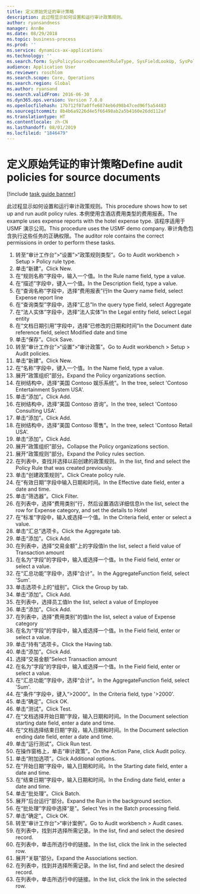 ```yaml
---
title: 定义原始凭证的审计策略
description: 此过程显示如何设置和运行审计政策规则。
author: ryansandness
manager: AnnBe
ms.date: 08/29/2018
ms.topic: business-process
ms.prod: ''
ms.service: dynamics-ax-applications
ms.technology: ''
ms.search.form: SysPolicySourceDocumentRuleType, SysFieldLookUp, SysPolicyListPage, SysPolicy, AuditPolicyRule, SysQueryForm, SysQueryFieldLookUp, AuditPolicyDateSelection, AuditPolicyAdditionalOption, BatchJob, CaseDetail
audience: Application User
ms.reviewer: roschlom
ms.search.scope: Core, Operations
ms.search.region: Global
ms.author: ryansand
ms.search.validFrom: 2016-06-30
ms.dyn365.ops.version: Version 7.0.0
ms.openlocfilehash: 17b712f07a0ffe6874eb6d98b47ced96f5a54483
ms.sourcegitcommit: 8b4b6a9226d4e5f66498ab2a5b4160e26dd112af
ms.translationtype: HT
ms.contentlocale: zh-CN
ms.lasthandoff: 08/01/2019
ms.locfileid: "1846479"
---
```

# <a name="define-audit-policies-for-source-documents"></a><span data-ttu-id="742c9-103">定义原始凭证的审计策略</span><span class="sxs-lookup"><span data-stu-id="742c9-103">Define audit policies for source documents</span></span>

[!include [task guide banner](../../includes/task-guide-banner.md)]

<span data-ttu-id="742c9-104">此过程显示如何设置和运行审计政策规则。</span><span class="sxs-lookup"><span data-stu-id="742c9-104">This procedure shows how to set up and run audit policy rules.</span></span> <span data-ttu-id="742c9-105">本例使用含酒店费用类型的费用报表。</span><span class="sxs-lookup"><span data-stu-id="742c9-105">The example uses expense reports with the hotel expense type.</span></span> <span data-ttu-id="742c9-106">该程序适用于 USMF 演示公司。</span><span class="sxs-lookup"><span data-stu-id="742c9-106">This procedure uses the USMF demo company.</span></span> <span data-ttu-id="742c9-107">审计角色包含执行这些任务的正确权限。</span><span class="sxs-lookup"><span data-stu-id="742c9-107">The auditor role contains the correct permissions in order to perform these tasks.</span></span>

1. <span data-ttu-id="742c9-108">转至“审计工作台”>“设置”>“政策规则类型”。</span><span class="sxs-lookup"><span data-stu-id="742c9-108">Go to Audit workbench > Setup > Policy rule type.</span></span>
2. <span data-ttu-id="742c9-109">单击“新建”。</span><span class="sxs-lookup"><span data-stu-id="742c9-109">Click New.</span></span>
3. <span data-ttu-id="742c9-110">在“规则名称”字段中，输入一个值。</span><span class="sxs-lookup"><span data-stu-id="742c9-110">In the Rule name field, type a value.</span></span>
4. <span data-ttu-id="742c9-111">在“描述”字段中，键入一个值。</span><span class="sxs-lookup"><span data-stu-id="742c9-111">In the Description field, type a value.</span></span>
5. <span data-ttu-id="742c9-112">在“查询名称”字段中，选择“费用报表”行</span><span class="sxs-lookup"><span data-stu-id="742c9-112">In the Query name field, select Expense report line</span></span>
6. <span data-ttu-id="742c9-113">在“查询类型”字段中，选择“汇总”</span><span class="sxs-lookup"><span data-stu-id="742c9-113">In the query type field, select Aggregate</span></span>
7. <span data-ttu-id="742c9-114">在“法人实体”字段中，选择“法人实体”</span><span class="sxs-lookup"><span data-stu-id="742c9-114">In the Legal entity field, select Legal entity</span></span>
8. <span data-ttu-id="742c9-115">在“文档日期引用”字段中，选择“已修改的日期和时间”</span><span class="sxs-lookup"><span data-stu-id="742c9-115">In the Document date reference field, select Modified date and time</span></span>
9. <span data-ttu-id="742c9-116">单击“保存”。</span><span class="sxs-lookup"><span data-stu-id="742c9-116">Click Save.</span></span>
10. <span data-ttu-id="742c9-117">转至“审计工作台”>“设置”>“审计政策”。</span><span class="sxs-lookup"><span data-stu-id="742c9-117">Go to Audit workbench > Setup > Audit policies.</span></span>
11. <span data-ttu-id="742c9-118">单击“新建”。</span><span class="sxs-lookup"><span data-stu-id="742c9-118">Click New.</span></span>
12. <span data-ttu-id="742c9-119">在“名称”字段中，键入一个值。</span><span class="sxs-lookup"><span data-stu-id="742c9-119">In the Name field, type a value.</span></span>
13. <span data-ttu-id="742c9-120">展开“政策组织”部分。</span><span class="sxs-lookup"><span data-stu-id="742c9-120">Expand the Policy organizations section.</span></span>
14. <span data-ttu-id="742c9-121">在树结构中，选择“美国 Contoso 娱乐系统”。</span><span class="sxs-lookup"><span data-stu-id="742c9-121">In the tree, select 'Contoso Entertainment System USA'.</span></span>
15. <span data-ttu-id="742c9-122">单击“添加”。</span><span class="sxs-lookup"><span data-stu-id="742c9-122">Click Add.</span></span>
16. <span data-ttu-id="742c9-123">在树结构中，选择“美国 Contoso 咨询”。</span><span class="sxs-lookup"><span data-stu-id="742c9-123">In the tree, select 'Contoso Consulting USA'.</span></span>
17. <span data-ttu-id="742c9-124">单击“添加”。</span><span class="sxs-lookup"><span data-stu-id="742c9-124">Click Add.</span></span>
18. <span data-ttu-id="742c9-125">在树结构中，选择“美国 Contoso 零售”。</span><span class="sxs-lookup"><span data-stu-id="742c9-125">In the tree, select 'Contoso Retail USA'.</span></span>
19. <span data-ttu-id="742c9-126">单击“添加”。</span><span class="sxs-lookup"><span data-stu-id="742c9-126">Click Add.</span></span>
20. <span data-ttu-id="742c9-127">展开“政策组织”部分。</span><span class="sxs-lookup"><span data-stu-id="742c9-127">Collapse the Policy organizations section.</span></span>
21. <span data-ttu-id="742c9-128">展开“政策规则”部分。</span><span class="sxs-lookup"><span data-stu-id="742c9-128">Expand the Policy rules section.</span></span>
22. <span data-ttu-id="742c9-129">在列表中，查找并选择以前创建的政策规则。</span><span class="sxs-lookup"><span data-stu-id="742c9-129">In the list, find and select the Policy Rule that was created previously.</span></span>
23. <span data-ttu-id="742c9-130">单击“创建政策规则”。</span><span class="sxs-lookup"><span data-stu-id="742c9-130">Click Create policy rule.</span></span>
24. <span data-ttu-id="742c9-131">在“有效日期”字段中输入日期和时间。</span><span class="sxs-lookup"><span data-stu-id="742c9-131">In the Effective date field, enter a date and time.</span></span>
25. <span data-ttu-id="742c9-132">单击“筛选器”。</span><span class="sxs-lookup"><span data-stu-id="742c9-132">Click Filter.</span></span>
26. <span data-ttu-id="742c9-133">在列表中，选择“费用类别”行，然后设置酒店详细信息</span><span class="sxs-lookup"><span data-stu-id="742c9-133">In the list, select the row for Expense category, and set the details to Hotel</span></span>
27. <span data-ttu-id="742c9-134">在“标准”字段中，输入或选择一个值。</span><span class="sxs-lookup"><span data-stu-id="742c9-134">In the Criteria field, enter or select a value.</span></span>
28. <span data-ttu-id="742c9-135">单击“汇总”选项卡。</span><span class="sxs-lookup"><span data-stu-id="742c9-135">Click the Aggregate tab.</span></span>
29. <span data-ttu-id="742c9-136">单击“添加”。</span><span class="sxs-lookup"><span data-stu-id="742c9-136">Click Add.</span></span>
30. <span data-ttu-id="742c9-137">在列表中，选择“交易金额”上的字段值</span><span class="sxs-lookup"><span data-stu-id="742c9-137">In the list, select a field value of Transaction amount</span></span>
31. <span data-ttu-id="742c9-138">在名为“字段”的字段中，输入或选择一个值。</span><span class="sxs-lookup"><span data-stu-id="742c9-138">In the Field field, enter or select a value.</span></span>
32. <span data-ttu-id="742c9-139">在“汇总功能”字段中，选择“合计”。</span><span class="sxs-lookup"><span data-stu-id="742c9-139">In the AggregateFunction field, select 'Sum'.</span></span>
33. <span data-ttu-id="742c9-140">单击选项卡上的“组别”。</span><span class="sxs-lookup"><span data-stu-id="742c9-140">Click the Group by tab.</span></span>
34. <span data-ttu-id="742c9-141">单击“添加”。</span><span class="sxs-lookup"><span data-stu-id="742c9-141">Click Add.</span></span>
35. <span data-ttu-id="742c9-142">在列表中，选择员工值</span><span class="sxs-lookup"><span data-stu-id="742c9-142">In the list, select a value of Employee</span></span> 
36. <span data-ttu-id="742c9-143">单击“添加”。</span><span class="sxs-lookup"><span data-stu-id="742c9-143">Click Add.</span></span>
37. <span data-ttu-id="742c9-144">在列表中，选择“费用类别”的值</span><span class="sxs-lookup"><span data-stu-id="742c9-144">In the list, select a value of Expense category</span></span>
38. <span data-ttu-id="742c9-145">在名为“字段”的字段中，输入或选择一个值。</span><span class="sxs-lookup"><span data-stu-id="742c9-145">In the Field field, enter or select a value.</span></span>
39. <span data-ttu-id="742c9-146">单击“持有”选项卡。</span><span class="sxs-lookup"><span data-stu-id="742c9-146">Click the Having tab.</span></span>
40. <span data-ttu-id="742c9-147">单击“添加”。</span><span class="sxs-lookup"><span data-stu-id="742c9-147">Click Add.</span></span>
41. <span data-ttu-id="742c9-148">选择“交易金额”</span><span class="sxs-lookup"><span data-stu-id="742c9-148">Select Transaction amount</span></span>
42. <span data-ttu-id="742c9-149">在名为“字段”的字段中，输入或选择一个值。</span><span class="sxs-lookup"><span data-stu-id="742c9-149">In the Field field, enter or select a value.</span></span>
43. <span data-ttu-id="742c9-150">在“汇总功能”字段中，选择“合计”。</span><span class="sxs-lookup"><span data-stu-id="742c9-150">In the AggregateFunction field, select 'Sum'.</span></span>
44. <span data-ttu-id="742c9-151">在“条件”字段中，键入“>2000”。</span><span class="sxs-lookup"><span data-stu-id="742c9-151">In the Criteria field, type '>2000'.</span></span>
45. <span data-ttu-id="742c9-152">单击“确定”。</span><span class="sxs-lookup"><span data-stu-id="742c9-152">Click OK.</span></span>
46. <span data-ttu-id="742c9-153">单击“测试”。</span><span class="sxs-lookup"><span data-stu-id="742c9-153">Click Test.</span></span>
47. <span data-ttu-id="742c9-154">在“文档选择开始日期”字段，输入日期和时间。</span><span class="sxs-lookup"><span data-stu-id="742c9-154">In the Document selection starting date field, enter a date and time.</span></span>
48. <span data-ttu-id="742c9-155">在“文档选择结束日期”字段，输入日期和时间。</span><span class="sxs-lookup"><span data-stu-id="742c9-155">In the Document selection ending date field, enter a date and time.</span></span>
49. <span data-ttu-id="742c9-156">单击“运行测试”。</span><span class="sxs-lookup"><span data-stu-id="742c9-156">Click Run test.</span></span>
50. <span data-ttu-id="742c9-157">在操作窗格上，单击“审计政策”。</span><span class="sxs-lookup"><span data-stu-id="742c9-157">On the Action Pane, click Audit policy.</span></span>
51. <span data-ttu-id="742c9-158">单击“附加选项”。</span><span class="sxs-lookup"><span data-stu-id="742c9-158">Click Additional options.</span></span>
52. <span data-ttu-id="742c9-159">在“开始日期”字段中，输入日期和时间。</span><span class="sxs-lookup"><span data-stu-id="742c9-159">In the Starting date field, enter a date and time.</span></span>
53. <span data-ttu-id="742c9-160">在“结束日期”字段中，输入日期和时间。</span><span class="sxs-lookup"><span data-stu-id="742c9-160">In the Ending date field, enter a date and time.</span></span>
54. <span data-ttu-id="742c9-161">单击“批处理”。</span><span class="sxs-lookup"><span data-stu-id="742c9-161">Click Batch.</span></span>
55. <span data-ttu-id="742c9-162">展开“后台运行”部分。</span><span class="sxs-lookup"><span data-stu-id="742c9-162">Expand the Run in the background section.</span></span>
56. <span data-ttu-id="742c9-163">在“批处理”字段中选择“是”。</span><span class="sxs-lookup"><span data-stu-id="742c9-163">Select Yes in the Batch processing field.</span></span>
57. <span data-ttu-id="742c9-164">单击“确定”。</span><span class="sxs-lookup"><span data-stu-id="742c9-164">Click OK.</span></span>
58. <span data-ttu-id="742c9-165">转至“审计工作台”>“审计案例”。</span><span class="sxs-lookup"><span data-stu-id="742c9-165">Go to Audit workbench > Audit cases.</span></span>
59. <span data-ttu-id="742c9-166">在列表中，找到并选择所需记录。</span><span class="sxs-lookup"><span data-stu-id="742c9-166">In the list, find and select the desired record.</span></span>
60. <span data-ttu-id="742c9-167">在列表中，单击所选行中的链接。</span><span class="sxs-lookup"><span data-stu-id="742c9-167">In the list, click the link in the selected row.</span></span>
61. <span data-ttu-id="742c9-168">展开“关联”部分。</span><span class="sxs-lookup"><span data-stu-id="742c9-168">Expand the Associations section.</span></span>
62. <span data-ttu-id="742c9-169">在列表中，找到并选择所需记录。</span><span class="sxs-lookup"><span data-stu-id="742c9-169">In the list, find and select the desired record.</span></span>
63. <span data-ttu-id="742c9-170">在列表中，单击所选行中的链接。</span><span class="sxs-lookup"><span data-stu-id="742c9-170">In the list, click the link in the selected row.</span></span>

